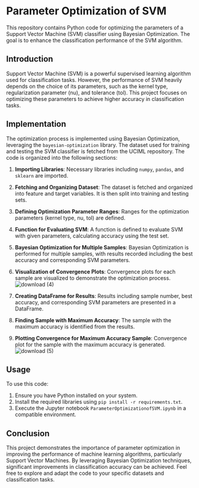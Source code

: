 # **Parameter Optimization of SVM**

This repository contains Python code for optimizing the parameters of a Support Vector Machine (SVM) classifier using Bayesian Optimization. The goal is to enhance the classification performance of the SVM algorithm.

## **Introduction**

Support Vector Machine (SVM) is a powerful supervised learning algorithm used for classification tasks. However, the performance of SVM heavily depends on the choice of its parameters, such as the kernel type, regularization parameter (nu), and tolerance (tol). This project focuses on optimizing these parameters to achieve higher accuracy in classification tasks.

## **Implementation**

The optimization process is implemented using Bayesian Optimization, leveraging the `bayesian-optimization` library. The dataset used for training and testing the SVM classifier is fetched from the UCIML repository. The code is organized into the following sections:

1. **Importing Libraries**: Necessary libraries including `numpy`, `pandas`, and `sklearn` are imported.
2. **Fetching and Organizing Dataset**: The dataset is fetched and organized into feature and target variables. It is then split into training and testing sets.
3. **Defining Optimization Parameter Ranges**: Ranges for the optimization parameters (kernel type, nu, tol) are defined.
4. **Function for Evaluating SVM**: A function is defined to evaluate SVM with given parameters, calculating accuracy using the test set.
5. **Bayesian Optimization for Multiple Samples**: Bayesian Optimization is performed for multiple samples, with results recorded including the best accuracy and corresponding SVM parameters.
6. **Visualization of Convergence Plots**: Convergence plots for each sample are visualized to demonstrate the optimization process.
![download (4)](https://github.com/harshitstark13/Parameter-Optimization-of-SVM/assets/95651978/dadb2a8f-4c41-47ef-9bfd-b18e278fd5a7)

7. **Creating DataFrame for Results**: Results including sample number, best accuracy, and corresponding SVM parameters are presented in a DataFrame.
8. **Finding Sample with Maximum Accuracy**: The sample with the maximum accuracy is identified from the results.
9. **Plotting Convergence for Maximum Accuracy Sample**: Convergence plot for the sample with the maximum accuracy is generated.
![download (5)](https://github.com/harshitstark13/Parameter-Optimization-of-SVM/assets/95651978/d0a7a909-c368-46a7-b209-984f13a6837b)


## **Usage**

To use this code:

1. Ensure you have Python installed on your system.
2. Install the required libraries using `pip install -r requirements.txt`.
3. Execute the Jupyter notebook `ParameterOptimizationofSVM.ipynb` in a compatible environment.

## **Conclusion**

This project demonstrates the importance of parameter optimization in improving the performance of machine learning algorithms, particularly Support Vector Machines. By leveraging Bayesian Optimization techniques, significant improvements in classification accuracy can be achieved. Feel free to explore and adapt the code to your specific datasets and classification tasks.
